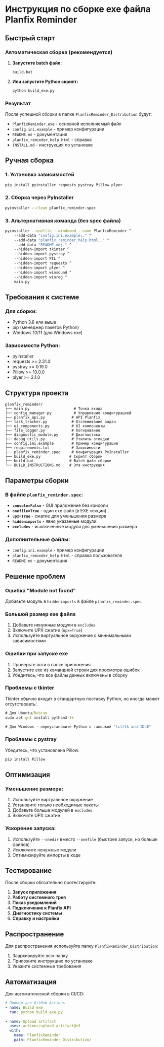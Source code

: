# Инструкция по сборке exe файла Planfix Reminder

## Быстрый старт

### Автоматическая сборка (рекомендуется)

1. **Запустите batch файл:**
   ```cmd
   build.bat
   ```
   
2. **Или запустите Python скрипт:**
   ```cmd
   python build_exe.py
   ```

### Результат

После успешной сборки в папке `PlanfixReminder_Distribution` будут:
- `PlanfixReminder.exe` - основной исполняемый файл
- `config.ini.example` - пример конфигурации
- `README.md` - документация
- `planfix_reminder_help.html` - справка
- `INSTALL.md` - инструкция по установке

## Ручная сборка

### 1. Установка зависимостей

```cmd
pip install pyinstaller requests pystray Pillow plyer
```

### 2. Сборка через PyInstaller

```cmd
pyinstaller --clean planfix_reminder.spec
```

### 3. Альтернативная команда (без spec файла)

```cmd
pyinstaller --onefile --windowed --name PlanfixReminder ^
    --add-data "config.ini.example;." ^
    --add-data "planfix_reminder_help.html;." ^
    --add-data "README.md;." ^
    --hidden-import tkinter ^
    --hidden-import pystray ^
    --hidden-import PIL ^
    --hidden-import requests ^
    --hidden-import plyer ^
    --hidden-import winsound ^
    --hidden-import winreg ^
    main.py
```

## Требования к системе

### Для сборки:
- Python 3.8 или выше
- pip (менеджер пакетов Python)
- Windows 10/11 (для Windows exe)

### Зависимости Python:
- pyinstaller
- requests >= 2.31.0
- pystray >= 0.19.0
- Pillow >= 10.0.0
- plyer >= 2.1.0

## Структура проекта

```
planfix_reminder/
├── main.py                    # Точка входа
├── config_manager.py          # Управление конфигурацией
├── planfix_api.py            # API Planfix
├── task_tracker.py           # Отслеживание задач
├── ui_components.py          # UI компоненты
├── file_logger.py            # Логирование
├── diagnostic_module.py      # Диагностика
├── debug_utils.py            # Утилиты отладки
├── config.ini.example        # Пример конфигурации
├── requirements.txt          # Зависимости
├── planfix_reminder.spec     # Конфигурация PyInstaller
├── build_exe.py             # Скрипт сборки
├── build.bat                # Batch файл сборки
└── BUILD_INSTRUCTIONS.md    # Эта инструкция
```

## Параметры сборки

### В файле `planfix_reminder.spec`:

- **`console=False`** - GUI приложение без консоли
- **`onefile=True`** - один exe файл (в EXE секции)
- **`upx=True`** - сжатие для уменьшения размера
- **`hiddenimports`** - явно указанные модули
- **`excludes`** - исключенные модули для уменьшения размера

### Дополнительные файлы:
- `config.ini.example` - пример конфигурации
- `planfix_reminder_help.html` - справка пользователя
- `README.md` - документация

## Решение проблем

### Ошибка "Module not found"
Добавьте модуль в `hiddenimports` в файле `planfix_reminder.spec`

### Большой размер exe файла
1. Добавьте ненужные модули в `excludes`
2. Включите UPX сжатие (`upx=True`)
3. Используйте виртуальное окружение с минимальными зависимостями

### Ошибки при запуске exe
1. Проверьте логи в папке приложения
2. Запустите exe из командной строки для просмотра ошибок
3. Убедитесь, что все файлы данных включены в сборку

### Проблемы с tkinter
Tkinter обычно входит в стандартную поставку Python, но иногда может отсутствовать:
```cmd
# Для Ubuntu/Debian
sudo apt-get install python3-tk

# Для Windows - переустановите Python с галочкой "tcl/tk and IDLE"
```

### Проблемы с pystray
Убедитесь, что установлена Pillow:
```cmd
pip install Pillow
```

## Оптимизация

### Уменьшение размера:
1. Используйте виртуальное окружение
2. Установите только необходимые пакеты
3. Добавьте больше модулей в `excludes`
4. Включите UPX сжатие

### Ускорение запуска:
1. Используйте `--onedir` вместо `--onefile` (быстрее запуск, но больше файлов)
2. Исключите ненужные модули
3. Оптимизируйте импорты в коде

## Тестирование

После сборки обязательно протестируйте:

1. **Запуск приложения**
2. **Работу системного трея**
3. **Показ уведомлений**
4. **Подключение к Planfix API**
5. **Диагностику системы**
6. **Справку и настройки**

## Распространение

Для распространения используйте папку `PlanfixReminder_Distribution`:
1. Заархивируйте всю папку
2. Приложите инструкцию по установке
3. Укажите системные требования

## Автоматизация

Для автоматической сборки в CI/CD:
```yaml
# Пример для GitHub Actions
- name: Build exe
  run: python build_exe.py
  
- name: Upload artifact
  uses: actions/upload-artifact@v3
  with:
    name: PlanfixReminder
    path: PlanfixReminder_Distribution/
```
